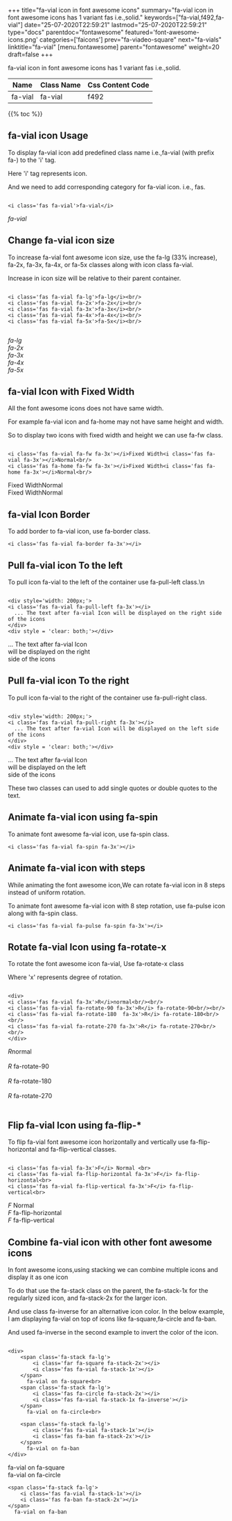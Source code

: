 +++
title="fa-vial icon in font awesome icons"
summary="fa-vial icon in font awesome icons has 1 variant fas i.e.,solid."
keywords=["fa-vial,f492,fa-vial"]
date="25-07-2020T22:59:21"
lastmod="25-07-2020T22:59:21"
type="docs"
parentdoc="fontawesome"
featured='font-awesome-icons.png'
categories=['faicons']
prev="fa-viadeo-square"
next="fa-vials"
linktitle="fa-vial"
[menu.fontawesome]
parent="fontawesome"
weight=20
draft=false
+++


fa-vial icon in font awesome icons has 1 variant fas i.e.,solid.

<div class='table-responsive'><table class='table'><thead><tr><th>Name</th><th>Class Name</th><th>Css Content Code</th></tr></thead><tbody><tr><td>fa-vial</td><td>fa-vial</td><td>f492</td></tr></tbody></table></div>


{{% toc %}}


## fa-vial icon Usage

To display fa-vial icon add predefined class name i.e.,fa-vial (with prefix fa-) to the 'i' tag.

Here 'i' tag represents icon.

And we need to add corresponding category for fa-vial icon. i.e., fas.


```

<i class='fas fa-vial'>fa-vial</i>
```

<i class='fas fa-vial'>fa-vial</i>




## Change fa-vial icon size
To increase fa-vial font awesome icon size, use the fa-lg (33% increase), fa-2x, fa-3x, fa-4x, or fa-5x classes along with icon class fa-vial.

Increase in icon size will be relative to their parent container. 

```

<i class='fas fa-vial fa-lg'>fa-lg</i><br/>
<i class='fas fa-vial fa-2x'>fa-2x</i><br/>
<i class='fas fa-vial fa-3x'>fa-3x</i><br/>
<i class='fas fa-vial fa-4x'>fa-4x</i><br/>
<i class='fas fa-vial fa-5x'>fa-5x</i><br/>
            
```

<i class='fas fa-vial fa-lg'>fa-lg</i><br/>
<i class='fas fa-vial fa-2x'>fa-2x</i><br/>
<i class='fas fa-vial fa-3x'>fa-3x</i><br/>
<i class='fas fa-vial fa-4x'>fa-4x</i><br/>
<i class='fas fa-vial fa-5x'>fa-5x</i><br/>
            



## fa-vial Icon with Fixed Width 

All the font awesome icons does not have same width.

For example fa-vial icon and fa-home may not have same height and width.

So to display two icons with fixed width and height we can use fa-fw class.


```

<i class='fas fa-vial fa-fw fa-3x'></i>Fixed Width<i class='fas fa-vial fa-3x'></i>Normal<br/>
<i class='fas fa-home fa-fw fa-3x'></i>Fixed Width<i class='fas fa-home fa-3x'></i>Normal<br/>
```

<i class='fas fa-vial fa-fw fa-3x'></i>Fixed Width<i class='fas fa-vial fa-3x'></i>Normal<br/>
<i class='fas fa-home fa-fw fa-3x'></i>Fixed Width<i class='fas fa-home fa-3x'></i>Normal<br/>



## fa-vial Icon Border 

To add border to fa-vial icon, use fa-border class.


```
<i class='fas fa-vial fa-border fa-3x'></i>

```
<i class='fas fa-vial fa-border fa-3x'></i>





## Pull fa-vial icon To the left

To pull icon fa-vial to the left of the container use fa-pull-left class.\n

```

<div style='width: 200px;'>
<i class='fas fa-vial fa-pull-left fa-3x'></i>
  ... The text after fa-vial Icon will be displayed on the right side of the icons
</div>
<div style = 'clear: both;'></div>
```

<div style='width: 200px;'>
<i class='fas fa-vial fa-pull-left fa-3x'></i>
  ... The text after fa-vial Icon will be displayed on the right side of the icons
</div>
<div style = 'clear: both;'></div>




## Pull fa-vial icon To the right
To pull icon fa-vial to the right of the container use fa-pull-right class.

```

<div style='width: 200px;'>
<i class='fas fa-vial fa-pull-right fa-3x'></i>
  ... The text after fa-vial Icon will be displayed on the left side of the icons
</div>
<div style = 'clear: both;'></div>
```

<div style='width: 200px;'>
<i class='fas fa-vial fa-pull-right fa-3x'></i>
  ... The text after fa-vial Icon will be displayed on the left side of the icons
</div>
<div style = 'clear: both;'></div>

These two classes can used to add single quotes or double quotes to the text.


## Animate fa-vial icon using fa-spin
To animate font awesome fa-vial icon, use fa-spin class.

```
<i class='fas fa-vial fa-spin fa-3x'></i>
```
<i class='fas fa-vial fa-spin fa-3x'></i>




## Animate fa-vial icon with steps
While animating the font awesome icon,We can rotate fa-vial icon in 8 steps instead of uniform rotation.

To animate font awesome fa-vial icon with 8 step rotation, use fa-pulse icon along with fa-spin class.


```
<i class='fas fa-vial fa-pulse fa-spin fa-3x'></i>

```
<i class='fas fa-vial fa-pulse fa-spin fa-3x'></i>





## Rotate fa-vial Icon using fa-rotate-x
To rotate the font awesome icon fa-vial, Use fa-rotate-x class

Where 'x' represents degree of rotation.


```

<div>
<i class='fas fa-vial fa-3x'>R</i>normal<br/><br/>
<i class='fas fa-vial fa-rotate-90 fa-3x'>R</i> fa-rotate-90<br/><br/> 
<i class='fas fa-vial fa-rotate-180  fa-3x'>R</i> fa-rotate-180<br/><br/> 
<i class='fas fa-vial fa-rotate-270 fa-3x'>R</i> fa-rotate-270<br/><br/>
</div>
```

<div>
<i class='fas fa-vial fa-3x'>R</i>normal<br/><br/>
<i class='fas fa-vial fa-rotate-90 fa-3x'>R</i> fa-rotate-90<br/><br/> 
<i class='fas fa-vial fa-rotate-180  fa-3x'>R</i> fa-rotate-180<br/><br/> 
<i class='fas fa-vial fa-rotate-270 fa-3x'>R</i> fa-rotate-270<br/><br/>
</div>




## Flip fa-vial Icon using fa-flip-*
To flip fa-vial font awesome icon horizontally and vertically use fa-flip-horizontal and fa-flip-vertical classes. 

```

<i class='fas fa-vial fa-3x'>F</i> Normal <br>
<i class='fas fa-vial fa-flip-horizontal fa-3x'>F</i> fa-flip-horizontal<br>
<i class='fas fa-vial fa-flip-vertical fa-3x'>F</i> fa-flip-vertical<br>
```

<i class='fas fa-vial fa-3x'>F</i> Normal <br>
<i class='fas fa-vial fa-flip-horizontal fa-3x'>F</i> fa-flip-horizontal<br>
<i class='fas fa-vial fa-flip-vertical fa-3x'>F</i> fa-flip-vertical<br>




## Combine fa-vial icon with other font awesome icons
In font awesome icons,using stacking we can combine multiple icons and display it as one icon 

To do that use the fa-stack class on the parent, the fa-stack-1x for the regularly sized icon, and fa-stack-2x for the larger icon.

And use class fa-inverse for an alternative icon color. 
In the below example, I am displaying fa-vial on top of icons like fa-square,fa-circle and fa-ban.

And used fa-inverse in the second example to invert the color of the icon.

```

<div>
    <span class='fa-stack fa-lg'>
        <i class='far fa-square fa-stack-2x'></i>
        <i class='fas fa-vial fa-stack-1x'></i>
    </span>
      fa-vial on fa-square<br>
    <span class='fa-stack fa-lg'>
        <i class='fas fa-circle fa-stack-2x'></i>
        <i class='fas fa-vial fa-stack-1x fa-inverse'></i>
    </span>
      fa-vial on fa-circle<br>

    <span class='fa-stack fa-lg'>
        <i class='fas fa-vial fa-stack-1x'></i>
        <i class='fas fa-ban fa-stack-2x'></i>
    </span>
      fa-vial on fa-ban
</div>
```

<div>
    <span class='fa-stack fa-lg'>
        <i class='far fa-square fa-stack-2x'></i>
        <i class='fas fa-vial fa-stack-1x'></i>
    </span>
      fa-vial on fa-square<br>
    <span class='fa-stack fa-lg'>
        <i class='fas fa-circle fa-stack-2x'></i>
        <i class='fas fa-vial fa-stack-1x fa-inverse'></i>
    </span>
      fa-vial on fa-circle<br>

    <span class='fa-stack fa-lg'>
        <i class='fas fa-vial fa-stack-1x'></i>
        <i class='fas fa-ban fa-stack-2x'></i>
    </span>
      fa-vial on fa-ban
</div>






